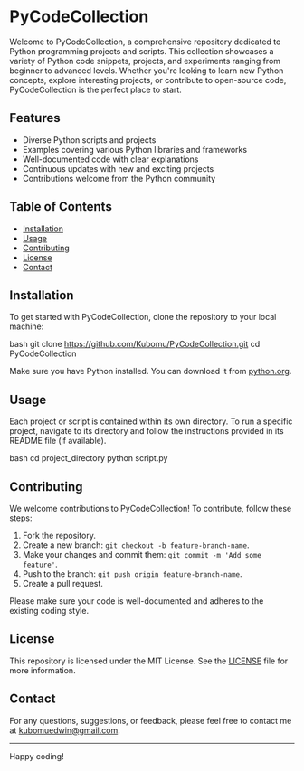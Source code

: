 # PyCodeCollection

Welcome to PyCodeCollection, a comprehensive repository dedicated to Python programming projects and scripts. This collection showcases a variety of Python code snippets, projects, and experiments ranging from beginner to advanced levels. Whether you're looking to learn new Python concepts, explore interesting projects, or contribute to open-source code, PyCodeCollection is the perfect place to start.

## Features

- Diverse Python scripts and projects
- Examples covering various Python libraries and frameworks
- Well-documented code with clear explanations
- Continuous updates with new and exciting projects
- Contributions welcome from the Python community

## Table of Contents

- [Installation](#installation)
- [Usage](#usage)
- [Contributing](#contributing)
- [License](#license)
- [Contact](#contact)

## Installation

To get started with PyCodeCollection, clone the repository to your local machine:

bash
git clone https://github.com/Kubomu/PyCodeCollection.git
cd PyCodeCollection


Make sure you have Python installed. You can download it from [python.org](https://www.python.org/).

## Usage

Each project or script is contained within its own directory. To run a specific project, navigate to its directory and follow the instructions provided in its README file (if available).

bash
cd project_directory
python script.py

## Contributing

We welcome contributions to PyCodeCollection! To contribute, follow these steps:

1. Fork the repository.
2. Create a new branch: `git checkout -b feature-branch-name`.
3. Make your changes and commit them: `git commit -m 'Add some feature'`.
4. Push to the branch: `git push origin feature-branch-name`.
5. Create a pull request.

Please make sure your code is well-documented and adheres to the existing coding style.

## License

This repository is licensed under the MIT License. See the [LICENSE](LICENSE) file for more information.

## Contact

For any questions, suggestions, or feedback, please feel free to contact me at [kubomuedwin@gmail.com](mailto:kubomuedwin@gmail.com).

---

Happy coding!

